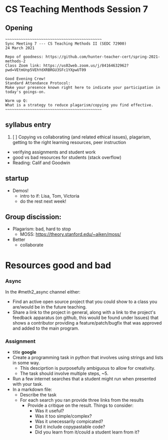 # CS Teaching Menthods Session 7

## Opening
```
~~~~~~~~~~~~~~~~~~~~~~~~~~~~~~~~~~~~~~~~~~~
Sync Meeting 7 --- CS Teaching Methods II (SEDC 72900)
24 March 2021

Repo of goodness: https://github.com/hunter-teacher-cert/spring-2021-methods-2
Class Zoom link: https://us02web.zoom.us/j/84164632962?pwd=VEtmUnp5VEhYdXRBRGU3SFc1YXpwUT09

Good Evening Crew!
Standard Attendance Protocol:
Make your presence known right here to indicate your participation in today's goings-on.

Warm up Q:
What is a strategy to reduce plagarism/copying you find effective.
~~~~~~~~~~~~~~~~~~~~~~~~~~~~~~~~~~~~~~~~~~~
```

## syllabus entry
1. [ ] Copying vs collaborating (and related ethical issues), plagarism, getting to the right learning resources, peer instruction
  - verifying assignments and student work
  - good vs bad resources for students (stack overflow)
  - Reading: Calif and Goodwin


## startup
  * Demos!
    - intro to if: Lisa, Tom, Victoria
    - do the rest next week!

## Group discission:
  * Plagarism: bad, hard to stop
    - MOSS: https://theory.stanford.edu/~aiken/moss/
  * Better
    - collaborate

# Resources good and bad


### Async
In the \#meth2_async channel either:
  * Find an active open source project that you could show to a class you are/would be in the future teaching.
  * Share a link to the project in general, along with a link to the project's feedback apparatus (on github, this would be found under Issues) that shows a contributor providing a feature/patch/bugfix that was approved and added to the main program.

### Assignment
  * title **google**
  * Create a programming task in python that involves using strings and lists in some way.
    - This desciprtion is purposefully ambiguous to allow for creativity.
    - The task should involve multiple steps, ~5.
  * Run a few internet searches that a student might run when presented with your task.
  * In a markdown file:
    - Describe the task
    - For each search you ran provide three links from the results
      - Provide a critique on the result. Things to consider:
        - Was it useful?
        - Was it too simple/complex?
        - Was it unecessarily compicated?
        - Did it include copypastable code?
        - Did you learn from it/could a student learn from it?
